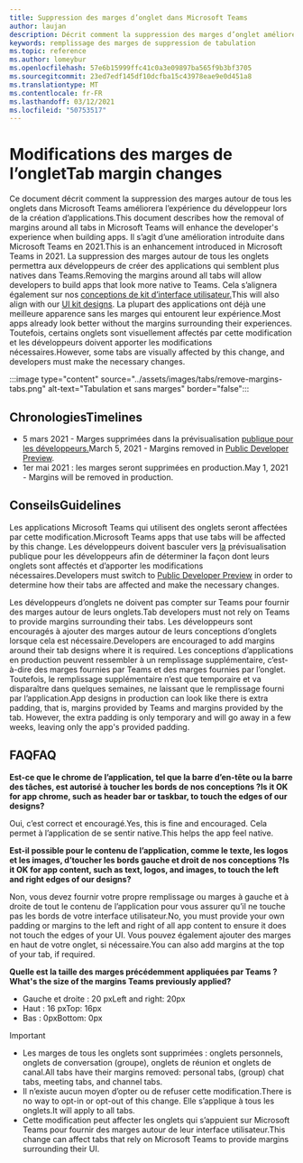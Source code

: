 ```yaml
---
title: Suppression des marges d’onglet dans Microsoft Teams
author: laujan
description: Décrit comment la suppression des marges d’onglet améliorera l’expérience du développeur.
keywords: remplissage des marges de suppression de tabulation
ms.topic: reference
ms.author: lomeybur
ms.openlocfilehash: 57e6b15999ffc41c0a3e09897ba565f9b3bf3705
ms.sourcegitcommit: 23ed7edf145df10dcfba15c43978eae9e0d451a8
ms.translationtype: MT
ms.contentlocale: fr-FR
ms.lasthandoff: 03/12/2021
ms.locfileid: "50753517"
---
```

# <a name="tab-margin-changes"></a><span data-ttu-id="26afb-104">Modifications des marges de l’onglet</span><span class="sxs-lookup"><span data-stu-id="26afb-104">Tab margin changes</span></span>

<span data-ttu-id="26afb-105">Ce document décrit comment la suppression des marges autour de tous les onglets dans Microsoft Teams améliorera l’expérience du développeur lors de la création d’applications.</span><span class="sxs-lookup"><span data-stu-id="26afb-105">This document describes how the removal of margins around all tabs in Microsoft Teams will enhance the developer's experience when building apps.</span></span> <span data-ttu-id="26afb-106">Il s’agit d’une amélioration introduite dans Microsoft Teams en 2021.</span><span class="sxs-lookup"><span data-stu-id="26afb-106">This is an enhancement introduced in Microsoft Teams in 2021.</span></span>
<span data-ttu-id="26afb-107">La suppression des marges autour de tous les onglets permettra aux développeurs de créer des applications qui semblent plus natives dans Teams.</span><span class="sxs-lookup"><span data-stu-id="26afb-107">Removing the margins around all tabs will allow developers to build apps that look more native to Teams.</span></span> <span data-ttu-id="26afb-108">Cela s’alignera également sur nos [conceptions de kit d’interface utilisateur.](~/tabs/design/tabs.md)</span><span class="sxs-lookup"><span data-stu-id="26afb-108">This will also align with our [UI kit designs](~/tabs/design/tabs.md).</span></span> <span data-ttu-id="26afb-109">La plupart des applications ont déjà une meilleure apparence sans les marges qui entourent leur expérience.</span><span class="sxs-lookup"><span data-stu-id="26afb-109">Most apps already look better without the margins surrounding their experiences.</span></span> <span data-ttu-id="26afb-110">Toutefois, certains onglets sont visuellement affectés par cette modification et les développeurs doivent apporter les modifications nécessaires.</span><span class="sxs-lookup"><span data-stu-id="26afb-110">However, some tabs are visually affected by this change, and developers must make the necessary changes.</span></span>

:::image type="content" source="../assets/images/tabs/remove-margins-tabs.png" alt-text="Tabulation et sans marges" border="false":::

## <a name="timelines"></a><span data-ttu-id="26afb-112">Chronologies</span><span class="sxs-lookup"><span data-stu-id="26afb-112">Timelines</span></span>

* <span data-ttu-id="26afb-113">5 mars 2021 - Marges supprimées dans la prévisualisation [publique pour les développeurs.](~/resources/dev-preview/developer-preview-intro.md)</span><span class="sxs-lookup"><span data-stu-id="26afb-113">March 5, 2021 - Margins removed in [Public Developer Preview](~/resources/dev-preview/developer-preview-intro.md).</span></span>
* <span data-ttu-id="26afb-114">1er mai 2021 : les marges seront supprimées en production.</span><span class="sxs-lookup"><span data-stu-id="26afb-114">May 1, 2021 - Margins will be removed in production.</span></span>

## <a name="guidelines"></a><span data-ttu-id="26afb-115">Conseils</span><span class="sxs-lookup"><span data-stu-id="26afb-115">Guidelines</span></span>

<span data-ttu-id="26afb-116">Les applications Microsoft Teams qui utilisent des onglets seront affectées par cette modification.</span><span class="sxs-lookup"><span data-stu-id="26afb-116">Microsoft Teams apps that use tabs will be affected by this change.</span></span> <span data-ttu-id="26afb-117">Les développeurs doivent basculer vers [la](~/resources/dev-preview/developer-preview-intro.md) prévisualisation publique pour les développeurs afin de déterminer la façon dont leurs onglets sont affectés et d’apporter les modifications nécessaires.</span><span class="sxs-lookup"><span data-stu-id="26afb-117">Developers must switch to [Public Developer Preview](~/resources/dev-preview/developer-preview-intro.md) in order to determine how their tabs are affected and make the necessary changes.</span></span>

<span data-ttu-id="26afb-118">Les développeurs d’onglets ne doivent pas compter sur Teams pour fournir des marges autour de leurs onglets.</span><span class="sxs-lookup"><span data-stu-id="26afb-118">Tab developers must not rely on Teams to provide margins surrounding their tabs.</span></span> <span data-ttu-id="26afb-119">Les développeurs sont encouragés à ajouter des marges autour de leurs conceptions d’onglets lorsque cela est nécessaire.</span><span class="sxs-lookup"><span data-stu-id="26afb-119">Developers are encouraged to add margins around their tab designs where it is required.</span></span> <span data-ttu-id="26afb-120">Les conceptions d’applications en production peuvent ressembler à un remplissage supplémentaire, c’est-à-dire des marges fournies par Teams et des marges fournies par l’onglet. Toutefois, le remplissage supplémentaire n’est que temporaire et va disparaître dans quelques semaines, ne laissant que le remplissage fourni par l’application.</span><span class="sxs-lookup"><span data-stu-id="26afb-120">App designs in production can look like there is extra padding, that is, margins provided by Teams and margins provided by the tab. However, the extra padding is only temporary and will go away in a few weeks, leaving only the app's provided padding.</span></span>

## <a name="faq"></a><span data-ttu-id="26afb-121">FAQ</span><span class="sxs-lookup"><span data-stu-id="26afb-121">FAQ</span></span>

<span data-ttu-id="26afb-122">**Est-ce que le chrome de l’application, tel que la barre d’en-tête ou la barre des tâches, est autorisé à toucher les bords de nos conceptions ?**</span><span class="sxs-lookup"><span data-stu-id="26afb-122">**Is it OK for app chrome, such as header bar or taskbar, to touch the edges of our designs?**</span></span>

<span data-ttu-id="26afb-123">Oui, c’est correct et encouragé.</span><span class="sxs-lookup"><span data-stu-id="26afb-123">Yes, this is fine and encouraged.</span></span> <span data-ttu-id="26afb-124">Cela permet à l’application de se sentir native.</span><span class="sxs-lookup"><span data-stu-id="26afb-124">This helps the app feel native.</span></span>

<span data-ttu-id="26afb-125">**Est-il possible pour le contenu de l’application, comme le texte, les logos et les images, d’toucher les bords gauche et droit de nos conceptions ?**</span><span class="sxs-lookup"><span data-stu-id="26afb-125">**Is it OK for app content, such as text, logos, and images, to touch the left and right edges of our designs?**</span></span>

<span data-ttu-id="26afb-126">Non, vous devez fournir votre propre remplissage ou marges à gauche et à droite de tout le contenu de l’application pour vous assurer qu’il ne touche pas les bords de votre interface utilisateur.</span><span class="sxs-lookup"><span data-stu-id="26afb-126">No, you must provide your own padding or margins to the left and right of all app content to ensure it does not touch the edges of your UI.</span></span> <span data-ttu-id="26afb-127">Vous pouvez également ajouter des marges en haut de votre onglet, si nécessaire.</span><span class="sxs-lookup"><span data-stu-id="26afb-127">You can also add margins at the top of your tab, if required.</span></span>

<span data-ttu-id="26afb-128">**Quelle est la taille des marges précédemment appliquées par Teams ?**</span><span class="sxs-lookup"><span data-stu-id="26afb-128">**What's the size of the margins Teams previously applied?**</span></span>

* <span data-ttu-id="26afb-129">Gauche et droite : 20 px</span><span class="sxs-lookup"><span data-stu-id="26afb-129">Left and right: 20px</span></span>
* <span data-ttu-id="26afb-130">Haut : 16 px</span><span class="sxs-lookup"><span data-stu-id="26afb-130">Top: 16px</span></span>
* <span data-ttu-id="26afb-131">Bas : 0px</span><span class="sxs-lookup"><span data-stu-id="26afb-131">Bottom: 0px</span></span>

> [!IMPORTANT]
> * <span data-ttu-id="26afb-132">Les marges de tous les onglets sont supprimées : onglets personnels, onglets de conversation (groupe), onglets de réunion et onglets de canal.</span><span class="sxs-lookup"><span data-stu-id="26afb-132">All tabs have their margins removed: personal tabs, (group) chat tabs, meeting tabs, and channel tabs.</span></span>
> * <span data-ttu-id="26afb-133">Il n’existe aucun moyen d’opter ou de refuser cette modification.</span><span class="sxs-lookup"><span data-stu-id="26afb-133">There is no way to opt-in or opt-out of this change.</span></span> <span data-ttu-id="26afb-134">Elle s’applique à tous les onglets.</span><span class="sxs-lookup"><span data-stu-id="26afb-134">It will apply to all tabs.</span></span>
> * <span data-ttu-id="26afb-135">Cette modification peut affecter les onglets qui s’appuient sur Microsoft Teams pour fournir des marges autour de leur interface utilisateur.</span><span class="sxs-lookup"><span data-stu-id="26afb-135">This change can affect tabs that rely on Microsoft Teams to provide margins surrounding their UI.</span></span>
